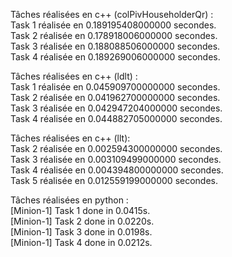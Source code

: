 Tâches réalisées en c++ (colPivHouseholderQr) :  
Task 1 réalisée en 0.189195408000000 secondes.  
Task 2 réalisée en 0.178918006000000 secondes.  
Task 3 réalisée en 0.188088506000000 secondes.  
Task 4 réalisée en 0.189269006000000 secondes.  

Tâches réalisées en c++ (ldlt) :  
Task 1 réalisée en 0.045909700000000 secondes.  
Task 2 réalisée en 0.041962700000000 secondes.  
Task 3 réalisée en 0.042947204000000 secondes.  
Task 4 réalisée en 0.044882705000000 secondes.  

Tâches réalisées en c++ (llt):  
Task 2 réalisée en 0.002594300000000 secondes.  
Task 3 réalisée en 0.003109499000000 secondes.  
Task 4 réalisée en 0.004394800000000 secondes.  
Task 5 réalisée en 0.012559199000000 secondes.  

Tâches réalisées en python :  
[Minion-1] Task 1 done in 0.0415s.  
[Minion-1] Task 2 done in 0.0220s.  
[Minion-1] Task 3 done in 0.0198s.  
[Minion-1] Task 4 done in 0.0212s.  

